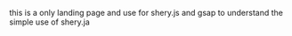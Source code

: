 this is a only landing page and use for shery.js and gsap to understand the simple use of shery.ja 
